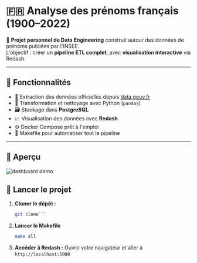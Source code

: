 # 🇫🇷  Analyse des prénoms français (1900–2022)

🎯 **Projet personnel de Data Engineering** construit autour des données de prénoms publiées par l'INSEE.  
L'objectif : créer un **pipeline ETL complet**, avec **visualisation interactive** via Redash.

---

## 📌 Fonctionnalités

- 🔎 Extraction des données officielles depuis [data.gouv.fr](https://www.data.gouv.fr/fr/datasets/fichier-des-prenoms/)
- 🧹 Transformation et nettoyage avec Python (`pandas`)
- 🗃️ Stockage dans **PostgreSQL**
- 📈 Visualisation des données avec **Redash**
- ⚙️ Docker Compose prêt à l'emploi
- 🔁 Makefile pour automatiser tout le pipeline

---

## 📸 Aperçu

![dashboard demo](https://i.imgur.com/puM4ITB.png)

## 🔧 Lancer le projet
1. **Cloner le dépôt :**
   ```bash
   git clone```
2. **Lancer le Makefile**
    ```bash
    make all
    ```
3. **Accéder à Redash :**
Ouvrir votre navigateur et aller à `http://localhost:5000`
